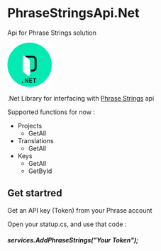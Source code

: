 # PhraseStringsApi.Net
Api for Phrase Strings solution

<img src="/Phrase.png" width="100" height="100" />

.Net Library for interfacing with [Phrase Strings](https://phrase.com/) api

Supported functions for now :
- Projects
   - GetAll
- Translations
   - GetAll 
- Keys
   - GetAll 
   - GetById

## Get startred
Get an API key (Token) from your Phrase account

Open your statup.cs, and use that code :
#####  services.AddPhraseStrings("Your Token");
